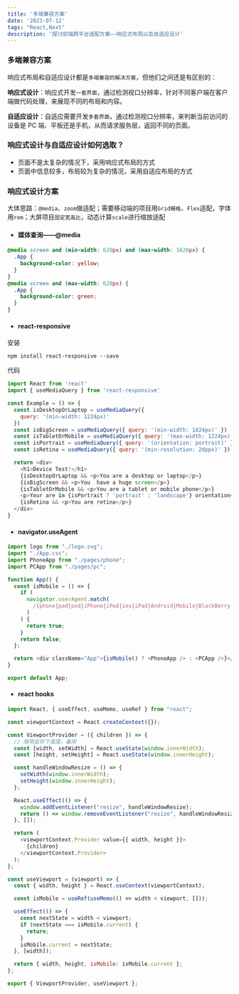 ```yaml
---
title: '多端兼容方案'
date: '2023-07-12'
tags: "React,Next"
description: '探讨前端跨平台适配方案——响应式布局以及自适应设计'
---
```

### 多端兼容方案

响应式布局和自适应设计都是`多端兼容的解决方案`，但他们之间还是有区别的：

**响应式设计**：响应式开发`一套界面`，通过检测视口分辨率，针对不同客户端在客户端做代码处理，来展现不同的布局和内容。

**自适应设计**：自适应需要开发`多套界面`，通过检测视口分辨率，来判断当前访问的设备是 PC 端、平板还是手机，从而请求服务层，返回不同的页面。

### 响应式设计与自适应设计如何选取？

*   页面不是太复杂的情况下，采用响应式布局的方式
*   页面中信息较多，布局较为复杂的情况，采用自适应布局的方式

### 响应式设计方案

大体思路：`@media`、`zoom`做适配；需要移动端的项目用`Grid栅格`、`Flex`适配，字体用`rem`；大屏项目`固定宽高比`，动态计算`scale`进行缩放适配

*
    #### 媒体查询——@media

```css
@media screen and (min-width: 620px) and (max-width: 1620px) {
  .App {
    background-color: yellow;
  }
}
@media screen and (max-width: 620px) {
  .App {
    background-color: green;
  }
}
```

*
    #### react-responsive

安装

    npm install react-responsive --save

代码

```javascript
import React from 'react'
import { useMediaQuery } from 'react-responsive'

const Example = () => {
  const isDesktopOrLaptop = useMediaQuery({
    query: '(min-width: 1224px)'
  })
  const isBigScreen = useMediaQuery({ query: '(min-width: 1824px)' })
  const isTabletOrMobile = useMediaQuery({ query: '(max-width: 1224px)' })
  const isPortrait = useMediaQuery({ query: '(orientation: portrait)' })
  const isRetina = useMediaQuery({ query: '(min-resolution: 2dppx)' })

  return <div>
    <h1>Device Test!</h1>
    {isDesktopOrLaptop && <p>You are a desktop or laptop</p>}
    {isBigScreen && <p>You  have a huge screen</p>}
    {isTabletOrMobile && <p>You are a tablet or mobile phone</p>}
    <p>Your are in {isPortrait ? 'portrait' : 'landscape'} orientation</p>
    {isRetina && <p>You are retina</p>}
  </div>
}
```

*
    #### navigator.useAgent

```javascript
import logo from "./logo.svg";
import "./App.css";
import PhoneApp from "./pages/phone";
import PCApp from "./pages/pc";

function App() {
  const isMobile = () => {
    if (
      navigator.userAgent.match(
        /(phone|pad|pod|iPhone|iPod|ios|iPad|Android|Mobile|BlackBerry|IEMobile|MQQBrowser|JUC|Fennec|wOSBrowser|BrowserNG|WebOS|Symbian|Windows Phone)/i
      )
    ) {
      return true;
    }
    return false;
  };

  return <div className="App">{isMobile() ? <PhoneApp /> : <PCApp />}</div>;
}

export default App;
```

*
    #### react hooks

```javascript
import React, { useEffect, useMemo, useRef } from "react";

const viewportContext = React.createContext({});

const ViewportProvider = ({ children }) => {
  // 顺带监听下高度，备用
  const [width, setWidth] = React.useState(window.innerWidth);
  const [height, setHeight] = React.useState(window.innerHeight);

  const handleWindowResize = () => {
    setWidth(window.innerWidth);
    setHeight(window.innerHeight);
  };

  React.useEffect(() => {
    window.addEventListener("resize", handleWindowResize);
    return () => window.removeEventListener("resize", handleWindowResize);
  }, []);

  return (
    <viewportContext.Provider value={{ width, height }}>
      {children}
    </viewportContext.Provider>
  );
};

const useViewport = (viewport) => {
  const { width, height } = React.useContext(viewportContext);

  const isMobile = useRef(useMemo(() => width < viewport, []));

  useEffect(() => {
    const nextState = width < viewport;
    if (nextState === isMobile.current) {
      return;
    }
    isMobile.current = nextState;
  }, [width]);

  return { width, height, isMobile: isMobile.current };
};

export { ViewportProvider, useViewport };

```

